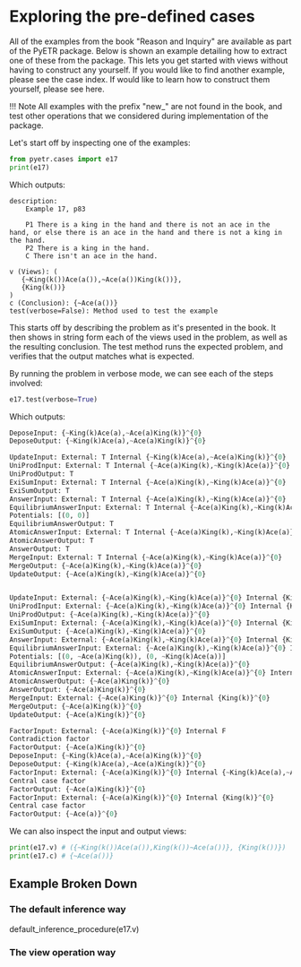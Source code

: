# Exploring the pre-defined cases

All of the examples from the book "Reason and Inquiry" are available as part of the PyETR package. Below is shown an example detailing how to extract one of these from the package. This lets you get started with views without having to construct any yourself. If you would like to find another example, please see the case index. If would like to learn how to construct them yourself, please see here.

!!! Note
    All examples with the prefix "new_" are not found in the book, and test other operations that we considered during implementation of the package.

Let's start off by inspecting one of the examples:

```py
from pyetr.cases import e17
print(e17)
```
Which outputs:
```
description:
    Example 17, p83

    P1 There is a king in the hand and there is not an ace in the hand, or else there is an ace in the hand and there is not a king in the hand.
    P2 There is a king in the hand.
    C There isn't an ace in the hand.
    
v (Views): (
   {~King(k())Ace(a()),~Ace(a())King(k())},
   {King(k())}
)
c (Conclusion): {~Ace(a())}
test(verbose=False): Method used to test the example
```

This starts off by describing the problem as it's presented in the book. It then shows in string form each of the views used in the problem, as well as the resulting conclusion. The test method runs the expected problem, and verifies that the output matches what is expected.

By running the problem in verbose mode, we can see each of the steps involved:

```python
e17.test(verbose=True)
```
Which outputs:
```python
DeposeInput: {~King(k)Ace(a),~Ace(a)King(k)}^{0}
DeposeOutput: {~King(k)Ace(a),~Ace(a)King(k)}^{0}

UpdateInput: External: T Internal {~King(k)Ace(a),~Ace(a)King(k)}^{0}
UniProdInput: External: T Internal {~Ace(a)King(k),~King(k)Ace(a)}^{0}
UniProdOutput: T
ExiSumInput: External: T Internal {~Ace(a)King(k),~King(k)Ace(a)}^{0}
ExiSumOutput: T
AnswerInput: External: T Internal {~Ace(a)King(k),~King(k)Ace(a)}^{0}
EquilibriumAnswerInput: External: T Internal {~Ace(a)King(k),~King(k)Ace(a)}^{0}
Potentials: [(0, 0)]
EquilibriumAnswerOutput: T
AtomicAnswerInput: External: T Internal {~Ace(a)King(k),~King(k)Ace(a)}^{0}
AtomicAnswerOutput: T
AnswerOutput: T
MergeInput: External: T Internal {~Ace(a)King(k),~King(k)Ace(a)}^{0}
MergeOutput: {~Ace(a)King(k),~King(k)Ace(a)}^{0}
UpdateOutput: {~Ace(a)King(k),~King(k)Ace(a)}^{0}


UpdateInput: External: {~Ace(a)King(k),~King(k)Ace(a)}^{0} Internal {King(k)}^{0}
UniProdInput: External: {~Ace(a)King(k),~King(k)Ace(a)}^{0} Internal {King(k)}^{0}
UniProdOutput: {~Ace(a)King(k),~King(k)Ace(a)}^{0}
ExiSumInput: External: {~Ace(a)King(k),~King(k)Ace(a)}^{0} Internal {King(k)}^{0}
ExiSumOutput: {~Ace(a)King(k),~King(k)Ace(a)}^{0}
AnswerInput: External: {~Ace(a)King(k),~King(k)Ace(a)}^{0} Internal {King(k)}^{0}
EquilibriumAnswerInput: External: {~Ace(a)King(k),~King(k)Ace(a)}^{0} Internal {King(k)}^{0}
Potentials: [(0, ~Ace(a)King(k)), (0, ~King(k)Ace(a))]
EquilibriumAnswerOutput: {~Ace(a)King(k),~King(k)Ace(a)}^{0}
AtomicAnswerInput: External: {~Ace(a)King(k),~King(k)Ace(a)}^{0} Internal {King(k)}^{0}
AtomicAnswerOutput: {~Ace(a)King(k)}^{0}
AnswerOutput: {~Ace(a)King(k)}^{0}
MergeInput: External: {~Ace(a)King(k)}^{0} Internal {King(k)}^{0}
MergeOutput: {~Ace(a)King(k)}^{0}
UpdateOutput: {~Ace(a)King(k)}^{0}

FactorInput: External: {~Ace(a)King(k)}^{0} Internal F
Contradiction factor
FactorOutput: {~Ace(a)King(k)}^{0}
DeposeInput: {~King(k)Ace(a),~Ace(a)King(k)}^{0}
DeposeOutput: {~King(k)Ace(a),~Ace(a)King(k)}^{0}
FactorInput: External: {~Ace(a)King(k)}^{0} Internal {~King(k)Ace(a),~Ace(a)King(k)}^{0}
Central case factor
FactorOutput: {~Ace(a)King(k)}^{0}
FactorInput: External: {~Ace(a)King(k)}^{0} Internal {King(k)}^{0}
Central case factor
FactorOutput: {~Ace(a)}^{0}
```

We can also inspect the input and output views:

```python
print(e17.v) # ({~King(k())Ace(a()),King(k())~Ace(a())}, {King(k())})
print(e17.c) # {~Ace(a())}
```

## Example Broken Down
### The default inference way
default_inference_procedure(e17.v)
### The view operation way
